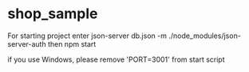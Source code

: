 # shop_sample

For starting project enter
json-server db.json -m ./node_modules/json-server-auth
then 
npm start

if you use Windows, please remove 'PORT=3001' from start script